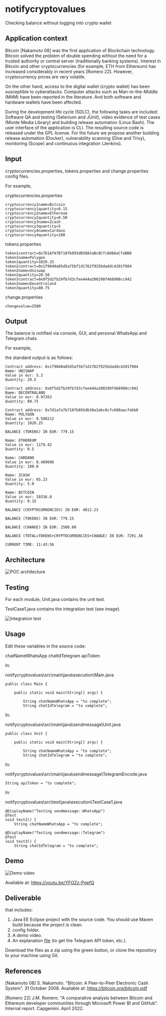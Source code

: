 # notifycryptovalues

Checking balance without logging into crypto wallet

## Application context

Bitcoin [Nakamoto 08] was the first application of Blockchain technology. Bitcoin solved the problem of double spending without the need for a trusted authority or central server (traditionally banking systems). Interest in Bitcoin and other cryptocurrencies (for example, ETH from Ethereum) has increased considerably in recent years [Romero 22]. However, cryptocurrency prices are very volatile.

On the other hand, access to the digital wallet (crypto wallet) has been susceptible to cyberattacks. Computer attacks such as Man-in-the-Middle (MitM) have been reported in the literature. And both software and hardware wallets have been affected.

During the development life cycle (SDLC), the following tasks are included: Software QA and testing (Selenium and JUnit), video evidence of test cases (Monte Media Library) and building release automation (Linux Bash). The user interface of the application is CLI. The resulting source code is released under the GPL license. For the future we propose another building release automation (Docker), vulnerability scanning (Dive and Trivy), monitoring (Scope) and continuous integration (Jenkins).

## Input

cryptocurrencies.properties, tokens.properties and change.properties config files.

For example,

cryptocurrencies.properties

```
cryptocurrency1name=Bitcoin
cryptocurrency1quantity=0.15
cryptocurrency2name=Ethereum
cryptocurrency2quantity=0.50
cryptocurrency3name=Zcash
cryptocurrency3quantity=5
cryptocurrency4name=Cardano
cryptocurrency4quantity=100
```

tokens.properties

```
token1contract=0x7D1AfA7B718fb893dB30A3aBc0Cfc608AaCfeBB0
token1name=Polygon
token1quantity=1020.25
token2contract=0x1f9840a85d5af5bf1d1762f925bdaddc4201f984
token2name=Uniswap
token2quantity=20.50
token3contract=0x0f5d2fb29fb7d3cfee444a200298f468908cc942
token3name=Decentraland
token3quantity=80.75
```

change.properties

```
changevalue=2500
```

## Output

The balance is notified via console, GUI, and personal WhatsApp and Telegram chats.

For example,

the standard output is as follows:

```
Contract address: 0x1f9840a85d5af5bf1d1762f925bdaddc4201f984
Name: UNISWAP
Value in eur: 5.3
Quantity: 20.5

Contract address: 0x0f5d2fb29fb7d3cfee444a200298f468908cc942
Name: DECENTRALAND
Value in eur: 0.97263
Quantity: 80.75

Contract address: 0x7d1afa7b718fb893db30a3abc0cfc608aacfebb0
Name: POLYGON
Value in eur: 0.580212
Quantity: 1020.25

BALANCE (TOKENS) IN EUR: 779.15

Name: ETHEREUM
Value in eur: 1179.42
Quantity: 0.5

Name: CARDANO
Value in eur: 0.489696
Quantity: 100.0

Name: ZCASH
Value in eur: 65.23
Quantity: 5.0

Name: BITCOIN
Value in eur: 20316.0
Quantity: 0.15

BALANCE (CRYPTOCURRENCIES) IN EUR: 4012.23

BALANCE (TOKENS) IN EUR: 779.15

BALANCE (CHANGE) IN EUR: 2500.00

BALANCE (TOTAL=TOKENS+CRYPTOCURRENCIES+CHANGE) IN EUR: 7291.38

CURRENT TIME: 11:43:56
```

## Architecture

![POC architecture](images/pocarchitecture.png)

## Testing

For each module, Unit.java contains the unit test.

TestCase1.java contains the integration test (see image). 

![Integration test](images/integrationtest.png)

## Usage

Edit these variables in the source code:

chatNameWhatsApp
chatIdTelegram
apiToken

In:

notifycryptovalues\src\main\java\execution\Main.java

```
public class Main {

	public static void main(String[] args) {
		
		String chatNameWhatsApp = "to complete";
		String chatIdTelegram = "to complete";
```

In:

notifycryptovalues\src\main\java\sendmessage\Unit.java

```
public class Unit {

	public static void main(String[] args) {
		
		String chatNameWhatsApp = "to complete";
		String chatIdTelegram = "to complete";
```

In:

notifycryptovalues\src\main\java\sendmessage\TelegramEncode.java

```
String apiToken = "to complete";
```

In:

notifycryptovalues\src\test\java\execution\TestCase1.java

```
@DisplayName("Testing sendmessage::WhatsApp")
@Test
void test2() {
	String chatNameWhatsApp = "to complete";

@DisplayName("Testing sendmessage::Telegram")
@Test
void test3() {
	String chatIdTelegram = "to complete";
```

## Demo

![Demo video](demo/youtubedemo.png)

Available at: https://youtu.be/YFOZz-PgefQ

## Deliverable

that includes:

1. Java EE Eclipse project with the source code. You should use Maven build because the project is clean.
2. config folder.
3. A demo video.
4. An explanation [file](tutorial/explanation.pdf) (to get the Telegram API token, etc.).

Download the files as a zip using the green button, or clone the repository to your machine using Git.

## References

[Nakamoto 08] S. Nakamoto. "Bitcoin: A Peer-to-Peer Electronic Cash System". 31 October 2008. Available at: https://bitcoin.org/bitcoin.pdf

[Romero 22] J.M. Romero. "A comparative analysis between Bitcoin and Ethereum developer communities through Microsoft Power BI and GitHub". Internal report. Capgemini. April 2022.
